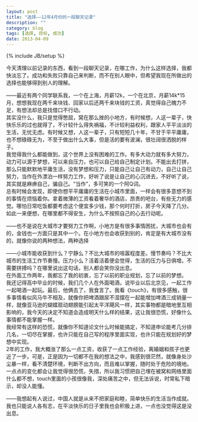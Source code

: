 ```yaml
---
layout: post
title: "选择——12年4月份的一段聊天记录"
description: ""
category: blog
tags: [选择, 目标, 成功]
date: 2013-04-09
---
```

{% include JB/setup %}

今天清理以前记录的东西，看到一段聊天记录，在哪工作，为什么这样选择，我都快淡忘了。成功和失败只靠自己来判断，而不在别人眼中，但希望我现在所做出的选择也能够得到别人的理解。  

——最近有两个同学联系我，一个在上海，月薪12k，一个在北京，月薪14k\*15月，想想我现在两千来块钱、回家以后还两千来块钱的工资，真觉得自己魄力不足，有想法却总是找借口不行动。  
其实没什么，我只是觉得憋屈，窝在那么挫的小地方，有时候想，人这一辈子，快快乐乐的过也就得了，不计较什么得失祸福，不计较利益权利，跟家人平平淡淡的生活，无忧无虑。有时候又想，人这一辈子，只有短短几十年，不甘于平平庸庸，也不想碌碌无为，不至于做出什么大事，但是活的要有波澜，很壮阔很洒脱的样子。  
我觉得我什么都能做到，这个世界上没有困难的工作。有多大动力就有多大努力，动力可以源于梦想，可以来自压力，也可以自己给自己制定计划。不能出去打拼，那么只能默默地平庸生活，没有梦想和压力，只能自己让自己有动力，自己让自己努力，当作在外漂泊一样努力工作，好听了说是让自己的心沉进去，不好听了说，其实就是麻痹自己，骗自己。“当作”，多可笑的一个阿Q词。  
总有时候会发现，即使你想平平庸庸的生活在小城市里面，一样会有很多意想不到的事情在烦恼着你。拿着微薄的工资看着奢华的酒店，昂贵的吧台，有些无力的感觉。哪怕日常吃饭都要考虑这个便宜多少钱，那个何时打折，房子今天降了几分。  
如此一来便想，在哪里都不得安生，为什么不按照自己的心去行动呢。  

——也不是说在大城市才要努力工作啊，小地方是有很多事情困扰，大城市也会有的，金钱也一方面只是其中一个。在小地方也会收获到别的，肯定是有大城市没有的，就像你说的两种想法，两种选择  

——小城市能收获到什么？宁静么？不比大城市的喧嚣程度差。慢节奏吗？不比大城市的生活工作节奏慢。压力小么？活着活着便会觉得，生活的压力与日俱增。不需要拼搏吗？在哪里说出这句话，别人都会笑你没出息。  
在外面工作两年，我都忘了我的初衷，忘了以前的职业规划，忘了以前的梦想。    
我还记得高中毕业的时候，我们几个人在外面喝酒，说毕业以后北京见，一起工作一起喝酒一起玩。最后，他俩去了，我食言了。我看《touch》，有很多感触，很多事情看似风马牛不相及，就像你把啤酒跟尿不湿摆在一起能增加啤酒三成销量一样，就像亚马逊的蝴蝶扇动翅膀能引起太平洋飓风一样，其实事物都是暗地里互相影响的，我今天的决定不知道会造成明天什么样的结果，这让我很恐慌，好像什么事情都不能掌握一样。  
我经常有这样的恐慌，就像你不知道论文什么时候能搞定，不知道申论能考几分排几名，一切尽在掌握，也许只能在自己写的程序里面实现，也许只能在规划好的梦想中实现。  
2年的工作，我大概涨了那么一点工资，收获了一点工作经验，离婚姻和孩子也更近了一步。可是，正是因为一切都不在我的想法之中，我感到很茫然，就像身处沙尘暴一样，看不清楚环境，判断不出方向，而且难以掌握，随时处于危险的境地。一点点的变化都会让我觉得很恐慌，失措，所以我习惯把自己埋在被窝和网络里面什么都不想，touch里面的小孩很像我，深处痛苦之中，但无法诉说，时常私下暗示，却没人能懂。  

——我想起有人说过，中国人就是从来不把家庭和睦，简单快乐的生活当作成就。我也只能说人各有志，在平淡快乐的日子里我也会积极上进，一点也没觉得这是没出息。  
